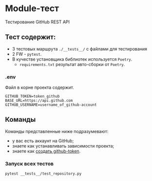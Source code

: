 # Module-тест
Тестирование GitHub REST API

## Тест содержит:
 - 3 тестовых маршрута `./__tests__/` с файлами для тестирования
 - 2 FW - `pytest`.
 - В кучестве установщика библиотек используется `Poetry`. 
   - `requirements.txt` результат авто-сборки  от `Poetry`.

### .env
Файл в корне проекта содержит.
```text
GITHUB_TOKEN=token_github
BASE_URL=https://api.github.com
GITHUB_USERNAME=username_of_github-account
```

## Команды
Команды представленные ниже подразумевают:
- у вас есть аккаунт на GitHub;
- знаете как устанавливать зависимости проекта;
- знаете как [создать github-token](https://www.geeksforgeeks.org/how-to-generate-personal-access-token-in-github/).

### Запуск всех тестов
```text
pytest __tests__/test_repository.py
```

